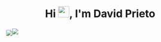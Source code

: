 <h1 align="center" font-size="100px">Hi <img src="https://media.giphy.com/media/hvRJCLFzcasrR4ia7z/giphy.gif" width="30">, I'm David Prieto</h1>
<h3 align="center"></h3>
<img align="center" src="https://github-readme-stats.vercel.app/api/top-langs/?username=davidsprieto&theme=tokyonight" style="display:inline-flex"><img src="https://github-readme-stats.vercel.app/api?username=davidsprieto&theme=tokyonight" style="display:inline-flex">
